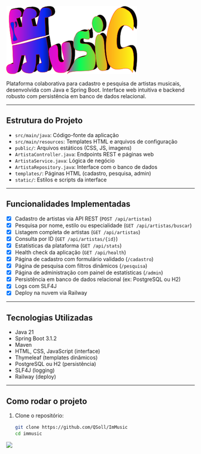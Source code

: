 <img src="img/immusic.png">

Plataforma colaborativa para cadastro e pesquisa de artistas musicais, desenvolvida com Java e Spring Boot. Interface web intuitiva e backend robusto com persistência em banco de dados relacional.

---

## Estrutura do Projeto

- `src/main/java`: Código-fonte da aplicação
- `src/main/resources`: Templates HTML e arquivos de configuração
- `public/`: Arquivos estáticos (CSS, JS, imagens)
- `ArtistaController.java`: Endpoints REST e páginas web
- `ArtistaService.java`: Lógica de negócio
- `ArtistaRepository.java`: Interface com o banco de dados
- `templates/`: Páginas HTML (cadastro, pesquisa, admin)
- `static/`: Estilos e scripts da interface

---

## Funcionalidades Implementadas

- [x] Cadastro de artistas via API REST (`POST /api/artistas`)
- [x] Pesquisa por nome, estilo ou especialidade (`GET /api/artistas/buscar`)
- [x] Listagem completa de artistas (`GET /api/artistas`)
- [x] Consulta por ID (`GET /api/artistas/{id}`)
- [x] Estatísticas da plataforma (`GET /api/stats`)
- [x] Health check da aplicação (`GET /api/health`)
- [x] Página de cadastro com formulário validado (`/cadastro`)
- [x] Página de pesquisa com filtros dinâmicos (`/pesquisa`)
- [x] Página de administração com painel de estatísticas (`/admin`)
- [x] Persistência em banco de dados relacional (ex: PostgreSQL ou H2)
- [x] Logs com SLF4J
- [x] Deploy na nuvem via Railway

---

## Tecnologias Utilizadas

- Java 21
- Spring Boot 3.1.2
- Maven
- HTML, CSS, JavaScript (interface)
- Thymeleaf (templates dinâmicos)
- PostgreSQL ou H2 (persistência)
- SLF4J (logging)
- Railway (deploy)

---

## Como rodar o projeto

1. Clone o repositório:
   ```bash
   git clone https://github.com/QSoll/ImMusic
   cd immusic


<img src="img/logo_SM.png" widht="100px" height="100px">